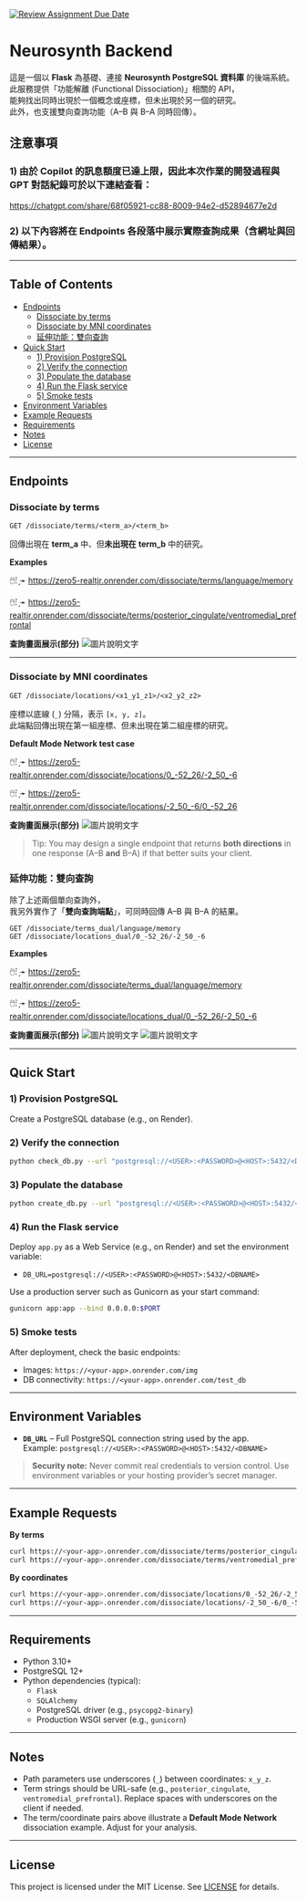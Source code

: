 [![Review Assignment Due Date](https://classroom.github.com/assets/deadline-readme-button-22041afd0340ce965d47ae6ef1cefeee28c7c493a6346c4f15d667ab976d596c.svg)](https://classroom.github.com/a/SO1PVZ3b)
# Neurosynth Backend

這是一個以 **Flask** 為基礎、連接 **Neurosynth PostgreSQL 資料庫** 的後端系統。  
此服務提供「功能解離 (Functional Dissociation)」相關的 API，  
能夠找出同時出現於一個概念或座標，但未出現於另一個的研究。  
此外，也支援雙向查詢功能（A–B 與 B–A 同時回傳）。

## 注意事項
### 1) 由於 Copilot 的訊息額度已達上限，因此本次作業的開發過程與 GPT 對話紀錄可於以下連結查看： 
<https://chatgpt.com/share/68f05921-cc88-8009-94e2-d52894677e2d>
### 2) 以下內容將在 **Endpoints** 各段落中展示實際查詢成果（含網址與回傳結果）。

---

## Table of Contents

- [Endpoints](#endpoints)
  - [Dissociate by terms](#dissociate-by-terms)
  - [Dissociate by MNI coordinates](#dissociate-by-mni-coordinates)
  - [延伸功能：雙向查詢](#延伸功能：雙向查詢)
- [Quick Start](#quick-start)
  - [1) Provision PostgreSQL](#1-provision-postgresql)
  - [2) Verify the connection](#2-verify-the-connection)
  - [3) Populate the database](#3-populate-the-database)
  - [4) Run the Flask service](#4-run-the-flask-service)
  - [5) Smoke tests](#5-smoke-tests)
- [Environment Variables](#environment-variables)
- [Example Requests](#example-requests)
- [Requirements](#requirements)
- [Notes](#notes)
- [License](#license)

---

## Endpoints

### Dissociate by terms

```
GET /dissociate/terms/<term_a>/<term_b>
```

回傳出現在 **term_a** 中、但**未出現在** **term_b** 中的研究。

**Examples**


🖱️: ̗̀➛ <https://zero5-realtjr.onrender.com/dissociate/terms/language/memory>

🖱️: ̗̀➛ <https://zero5-realtjr.onrender.com/dissociate/terms/posterior_cingulate/ventromedial_prefrontal>

**查詢畫面展示(部分)**
![圖片說明文字](result/task1.png)


---

### Dissociate by MNI coordinates

```
GET /dissociate/locations/<x1_y1_z1>/<x2_y2_z2>
```


座標以底線 (`_`) 分隔，表示 `[x, y, z]`。  
此端點回傳出現在第一組座標、但未出現在第二組座標的研究。


**Default Mode Network test case**

🖱️: ̗̀➛ <https://zero5-realtjr.onrender.com/dissociate/locations/0_-52_26/-2_50_-6>

🖱️: ̗̀➛ <https://zero5-realtjr.onrender.com/dissociate/locations/-2_50_-6/0_-52_26>

**查詢畫面展示(部分)**
![圖片說明文字](result/task2.png)

> Tip: You may design a single endpoint that returns **both directions** in one response (A–B **and** B–A) if that better suits your client.

### 延伸功能：雙向查詢

除了上述兩個單向查詢外，  
我另外實作了「**雙向查詢端點**」，可同時回傳 A–B 與 B–A 的結果。

```
GET /dissociate/terms_dual/language/memory
GET /dissociate/locations_dual/0_-52_26/-2_50_-6
```
**Examples**

🖱️: ̗̀➛ <https://zero5-realtjr.onrender.com/dissociate/terms_dual/language/memory>

🖱️: ̗̀➛ <https://zero5-realtjr.onrender.com/dissociate/locations_dual/0_-52_26/-2_50_-6>

**查詢畫面展示(部分)**
![圖片說明文字](result/task3.png)
![圖片說明文字](result/task4.png)

---

## Quick Start

### 1) Provision PostgreSQL

Create a PostgreSQL database (e.g., on Render).

### 2) Verify the connection

```bash
python check_db.py --url "postgresql://<USER>:<PASSWORD>@<HOST>:5432/<DBNAME>"
```

### 3) Populate the database

```bash
python create_db.py --url "postgresql://<USER>:<PASSWORD>@<HOST>:5432/<DBNAME>"
```

### 4) Run the Flask service

Deploy `app.py` as a Web Service (e.g., on Render) and set the environment variable:

- `DB_URL=postgresql://<USER>:<PASSWORD>@<HOST>:5432/<DBNAME>`

Use a production server such as Gunicorn as your start command:

```bash
gunicorn app:app --bind 0.0.0.0:$PORT
```

### 5) Smoke tests

After deployment, check the basic endpoints:

- Images: `https://<your-app>.onrender.com/img`
- DB connectivity: `https://<your-app>.onrender.com/test_db`

---

## Environment Variables

- **`DB_URL`** – Full PostgreSQL connection string used by the app.  
  Example: `postgresql://<USER>:<PASSWORD>@<HOST>:5432/<DBNAME>`

> **Security note:** Never commit real credentials to version control. Use environment variables or your hosting provider’s secret manager.

---

## Example Requests

**By terms**

```bash
curl https://<your-app>.onrender.com/dissociate/terms/posterior_cingulate/ventromedial_prefrontal
curl https://<your-app>.onrender.com/dissociate/terms/ventromedial_prefrontal/posterior_cingulate
```

**By coordinates**

```bash
curl https://<your-app>.onrender.com/dissociate/locations/0_-52_26/-2_50_-6
curl https://<your-app>.onrender.com/dissociate/locations/-2_50_-6/0_-52_26
```

---

## Requirements

- Python 3.10+
- PostgreSQL 12+
- Python dependencies (typical):
  - `Flask`
  - `SQLAlchemy`
  - PostgreSQL driver (e.g., `psycopg2-binary`)
  - Production WSGI server (e.g., `gunicorn`)

---

## Notes

- Path parameters use underscores (`_`) between coordinates: `x_y_z`.
- Term strings should be URL-safe (e.g., `posterior_cingulate`, `ventromedial_prefrontal`). Replace spaces with underscores on the client if needed.
- The term/coordinate pairs above illustrate a **Default Mode Network** dissociation example. Adjust for your analysis.

---

## License

This project is licensed under the MIT License. See [LICENSE](LICENSE) for details.
